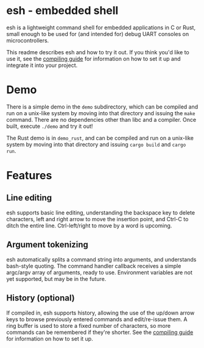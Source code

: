 esh - embedded shell
====================

esh is a lightweight command shell for embedded applications in C or Rust,
small enough to be used for (and intended for) debug UART consoles on
microcontrollers.

This readme describes esh and how to try it out. If you think you'd like to
use it, see the [compiling guide](COMPILING.md) for information on how to set
it up and integrate it into your project.

Demo
====

There is a simple demo in the `demo` subdirectory, which can be compiled and
run on a unix-like system by moving into that directory and issuing the `make`
command. There are no dependencies other than libc and a compiler. Once built,
execute `./demo` and try it out!

The Rust demo is in `demo_rust`, and can be compiled and run on a unix-like
system by moving into that directory and issuing `cargo build` and `cargo run`.

Features
========

Line editing
------------

esh supports basic line editing, understanding the backspace key to delete
characters, left and right arrow to move the insertion point, and Ctrl-C
to ditch the entire line. Ctrl-left/right to move by a word is upcoming.

Argument tokenizing
-------------------

esh automatically splits a command string into arguments, and understands
bash-style quoting. The command handler callback receives a simple
argc/argv array of arguments, ready to use. Environment variables are not yet
supported, but may be in the future.

History (optional)
------------------

If compiled in, esh supports history, allowing the use of the up/down arrow keys
to browse previously entered commands and edit/re-issue them. A ring buffer is
used to store a fixed number of characters, so more commands can be remembered
if they're shorter. See the [compiling guide](COMPILING.md) for information on
how to set it up.

